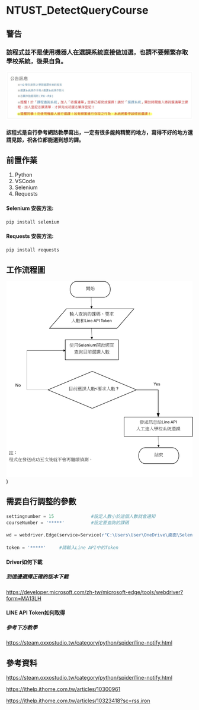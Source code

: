 # NTUST_DetectQueryCourse

## 警告
### **該程式並不是使用機器人在選課系統直接做加選，也請不要頻繁存取學校系統，後果自負。**
![image](https://github.com/Miang141229/NTUST_DetectQueryCourse/blob/main/image/%E8%9E%A2%E5%B9%95%E6%93%B7%E5%8F%96%E7%95%AB%E9%9D%A2%202024-04-24%20232022-1.jpg)
#### 該程式是自行參考網路教學寫出，一定有很多能夠精簡的地方，寫得不好的地方還請見諒，祝各位都能選到想的課。

## 前置作業
1. Python
2. VSCode
3. Selenium
4. Requests
#### Selenium 安裝方法:
```python
pip install selenium
```
#### Requests 安裝方法:
```python
pip install requests
```

## 工作流程圖
![image](https://github.com/Miang141229/NTUST_DetectQueryCourse/blob/main/image/%E6%B5%81%E7%A8%8B%E5%9C%96.png))

## 需要自行調整的參數
```python
settingnumber = 15              #設定人數小於這個人數就會通知
courseNumber = '*****'          #設定要查詢的課碼

wd = webdriver.Edge(service=Service(r"C:\Users\User\OneDrive\桌面\Selenium\msedgedriver.exe"))    #"C:\Users\User\OneDrive\桌面\Selenium\msedgedriver.exe" 請自行更改為電腦Driver的路徑

token = '*****'     #請輸入Line API中的Token
```
#### Driver如何下載
##### 到這邊選擇正確的版本下載
<https://developer.microsoft.com/zh-tw/microsoft-edge/tools/webdriver?form=MA13LH>

#### LINE API Token如何取得
##### 參考下方教學
<https://steam.oxxostudio.tw/category/python/spider/line-notify.html>

## 參考資料
<https://steam.oxxostudio.tw/category/python/spider/line-notify.html>

<https://ithelp.ithome.com.tw/articles/10300961>

<https://ithelp.ithome.com.tw/articles/10323418?sc=rss.iron>
